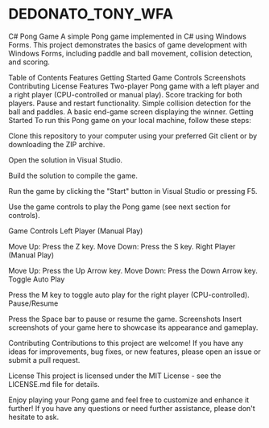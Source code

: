 # DEDONATO_TONY_WFA
C# Pong Game
A simple Pong game implemented in C# using Windows Forms. This project demonstrates the basics of game development with Windows Forms, including paddle and ball movement, collision detection, and scoring.

Table of Contents
Features
Getting Started
Game Controls
Screenshots
Contributing
License
Features
Two-player Pong game with a left player and a right player (CPU-controlled or manual play).
Score tracking for both players.
Pause and restart functionality.
Simple collision detection for the ball and paddles.
A basic end-game screen displaying the winner.
Getting Started
To run this Pong game on your local machine, follow these steps:

Clone this repository to your computer using your preferred Git client or by downloading the ZIP archive.

Open the solution in Visual Studio.

Build the solution to compile the game.

Run the game by clicking the "Start" button in Visual Studio or pressing F5.

Use the game controls to play the Pong game (see next section for controls).

Game Controls
Left Player (Manual Play)

Move Up: Press the Z key.
Move Down: Press the S key.
Right Player (Manual Play)

Move Up: Press the Up Arrow key.
Move Down: Press the Down Arrow key.
Toggle Auto Play

Press the M key to toggle auto play for the right player (CPU-controlled).
Pause/Resume

Press the Space bar to pause or resume the game.
Screenshots
Insert screenshots of your game here to showcase its appearance and gameplay.

Contributing
Contributions to this project are welcome! If you have any ideas for improvements, bug fixes, or new features, please open an issue or submit a pull request.

License
This project is licensed under the MIT License - see the LICENSE.md file for details.

Enjoy playing your Pong game and feel free to customize and enhance it further! If you have any questions or need further assistance, please don't hesitate to ask.
